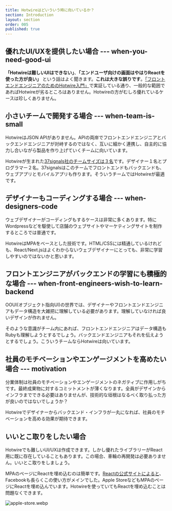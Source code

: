 ```yaml
---
title: Hotwireはどいういう時に向いているか？
section: Introduction
layout: section
order: 005
published: true
---
```


## 優れたUI/UXを提供したい場合 --- when-you-need-good-ui

**「Hotwireは難しいUIはできない」**、**「エンドユーザ向けの画面はやはりReactを使った方が良い」** という話はよく聞きます。**これは大きな誤りです**。[「フロントエンドエンジニアのためのHotwire入門」](https://hotwire-n-next.castle104.com)で実証している通り、一般的な範囲であればHotwireが劣るところはありません。Hotwireの方がむしろ優れているケースは珍しくありません。

## 小さいチームで開発する場合 --- when-team-is-small

HotwireはJSON APIがありません。APIの両岸でフロントエンドエンジニアとバックエンドエンジニアが対峙するのではなく、互いに細かく連携し、自主的に協力し合いながら製品を作り上げていくチームに向いています。

Hotwireが生まれた[37signals社のチームサイズは３名](https://medium.com/signal-v-noise/threes-company-df77db78d1af)です。デザイナー１名とプログラマー２名。37signalsはこのチームでフロントエンドもバックエンドも、ウェブアプリとモバイルアプリも作ります。そういうチームではHotwireが最適です。

## デザイナーもコーディングする場合 --- when-designers-code

ウェブデザイナーがコーディングもするケースは非常に多くあります。特にWordpressなどを駆使して店舗のウェブサイトやマーケティングサイトを制作するところでは普通です。

HotwireはMPAをベースとした技術です。HTML/CSSには精通しているけれども、React/Next.jsはよくわからないウェブデザイナーにとっても、非常に学習しやすいのではないかと思います。

## フロントエンジニアがバックエンドの学習にも積極的な場合 --- when-front-engineers-wish-to-learn-backend

OOUI(オブジェクト指向UI)の世界では、デザイナーやフロントエンドエンジニアもデータ構造を大雑把に理解している必要があります。理解していなければ良いデザインが作れません。

そのような意識がチーム内にあれば、フロントエンドエンジニアはデータ構造もRubyも理解しようとするでしょう。バックエンドエンジニアもそれを伝えようとするでしょう。こういうチームならHotwireは向いています。

## 社員のモチベーションやエンゲージメントを高めたい場合 --- motivation

分業体制は社員のモチベーションやエンゲージメントのネガティブに作用しがちです。最終成果物に対するコミットメントが薄くなります。全員がデザインからインフラまでできる必要はありませんが、技術的な垣根はなるべく取り払った方が良いのではないでしょうか？

Hotwireでデザイナーからバックエンド・インフラが一丸になれば、社員のモチベーションを高める効果が期待できます。

## いいとこ取りをしたい場合

Hotwireでも難しいUI/UXは作成できます。しかし優れたライブラリーがReact用に既に存在していることもあります。この場合、車輪の再開発は必要ありません。いいとこ取りをしましょう。

MPAのページにReactを埋め込むのは簡単です。[Reactの公式サイトによると](https://ja.react.dev/learn/add-react-to-an-existing-project#using-react-for-a-part-of-your-existing-page)、Facebookも長らくこの使い方がメインでした。Apple StoreなどもMPAのページにReactを埋め込んでいます。Hotwireを使っていてもReactを埋め込むことは問題なくできます。

![apple-store.webp](content_images/apple-store.webp "max-w-[500px] mx-auto")

